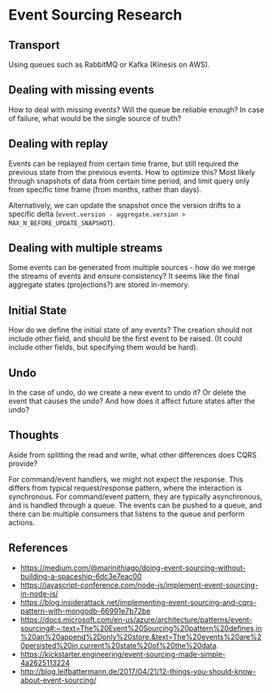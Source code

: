 # Event Sourcing Research

## Transport

Using queues such as RabbitMQ or Kafka (Kinesis on AWS).

## Dealing with missing events

How to deal with missing events? Will the queue be reliable enough? In case of failure, what would be the single source of truth?

## Dealing with replay

Events can be replayed from certain time frame, but still required the previous state from the previous events. How to optimize this? Most likely through snapshots of data from certain time period, and limit query only from specific time frame (from months, rather than days).

Alternatively, we can update the snapshot once the version drifts to a specific delta (`event.version - aggregate.version > MAX_N_BEFORE_UPDATE_SNAPSHOT`).

## Dealing with multiple streams

Some events can be generated from multiple sources - how do we merge the streams of events and ensure consistency? 
It seems like the final aggregate states (projections?) are stored in-memory. 

## Initial State

How do we define the initial state of any events? The creation should not include other field, and should be the first event to be raised. (It could include other fields, but specifying them would be hard).

## Undo

In the case of undo, do we create a new event to undo it? Or delete the event that causes the undo? And how does it affect future states after the undo?

## Thoughts
Aside from splitting the read and write, what other differences does CQRS provide?

For command/event handlers, we might not expect the response. This differs from typical request/response pattern, where the interaction is synchronous. For command/event pattern, they are typically asynchronous, and is handled through a queue. The events can be pushed to a queue, and there can be multiple consumers that listens to the queue and perform actions.

## References
- https://medium.com/@marinithiago/doing-event-sourcing-without-building-a-spaceship-6dc3e7eac00
- https://javascript-conference.com/node-js/implement-event-sourcing-in-node-js/
- https://blog.insiderattack.net/implementing-event-sourcing-and-cqrs-pattern-with-mongodb-66991e7b72be
- https://docs.microsoft.com/en-us/azure/architecture/patterns/event-sourcing#:~:text=The%20Event%20Sourcing%20pattern%20defines,in%20an%20append%2Donly%20store.&text=The%20events%20are%20persisted%20in,current%20state%20of%20the%20data.
- https://kickstarter.engineering/event-sourcing-made-simple-4a2625113224
- http://blog.leifbattermann.de/2017/04/21/12-things-you-should-know-about-event-sourcing/

